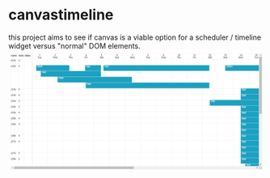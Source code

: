 # canvastimeline
this project aims to see if canvas is a viable option for a scheduler / timeline widget versus "normal" DOM elements.
![alt text](./src/images/screenshot.png)
